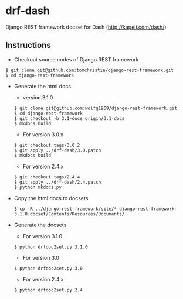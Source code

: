 drf-dash
========

Django REST framework docset for Dash (http://kapeli.com/dash/)

Instructions
------------
- Checkout source codes of Django REST framework

```
$ git clone git@github.com:tomchristie/django-rest-framework.git
$ cd django-rest-framework
```

- Generate the html docs

  - version 3.1.0
  ```
  $ git clone git@github.com:wolfg1969/django-rest-framework.git
  $ cd django-rest-framework
  $ git checkout -b 3.1-docs origin/3.1-docs
  $ mkdocs build
  ```
  

  - For version 3.0.x
  ```
  $ git checkout tags/3.0.2
  $ git apply ../drf-dash/3.0.patch
  $ mkdocs build
  ```
  
  - For version 2.4.x
  ```
  $ git checkout tags/2.4.4
  $ git apply ../drf-dash/2.4.patch
  $ python mkdocs.py
  ```
  
- Copy the html docs to docsets
  ```
  $ cp -R ../django-rest-framework/site/* django-rest-framework-3.1.0.docset/Contents/Resources/Documents/
  ```

- Generate the docsets

  - For version 3.1.0
  ```
  $ python drfdoc2set.py 3.1.0
  ```

  - For version 3.0
  ```
  $ python drfdoc2set.py 3.0
  ```
  
  - For version 2.4.x
  ```
  $ python drfdoc2set.py 2.4
  ```
  